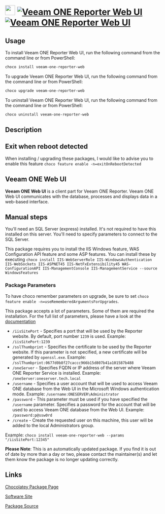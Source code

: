 ﻿# <img src="https://cdn.jsdelivr.net/gh/mkevenaar/chocolatey-packages@f20a38e9ae4cd8756c2b3a3931d8b3bf22082f51/icons/veeam-one-reporter-web.png" width="32" height="32"/> [![Veeam ONE Reporter Web UI](https://img.shields.io/chocolatey/v/veeam-one-reporter-web.svg?label=Veeam+ONE+Reporter+Web+UI)](https://community.chocolatey.org/packages/veeam-one-reporter-web) [![Veeam ONE Reporter Web UI](https://img.shields.io/chocolatey/dt/veeam-one-reporter-web.svg)](https://community.chocolatey.org/packages/veeam-one-reporter-web)

## Usage

To install Veeam ONE Reporter Web UI, run the following command from the command line or from PowerShell:

```powershell
choco install veeam-one-reporter-web
```

To upgrade Veeam ONE Reporter Web UI, run the following command from the command line or from PowerShell:

```powershell
choco upgrade veeam-one-reporter-web
```

To uninstall Veeam ONE Reporter Web UI, run the following command from the command line or from PowerShell:

```powershell
choco uninstall veeam-one-reporter-web
```

## Description

## Exit when reboot detected

When installing / upgrading these packages, I would like to advise you to enable this feature `choco feature enable -n=exitOnRebootDetected`

## Veeam ONE Web UI

**Veeam ONE Web UI** is a client part for Veeam ONE Reporter. Veeam ONE Web UI communicates with the database, processes and displays data in a web-based interface.

## Manual steps

You'll need an SQL Server (express) installed. It's not required to have this installed on this server. You'll need to specify parameters to connect to the SQL Server.

This package requires you to install the IIS Windows feature, WAS Configuration API feature and some ASP features. You can install these by executing `choco install IIS-WebServerRole IIS-WindowsAuthentication IIS-WebSockets IIS-ASPNET45 IIS-NetFxExtensibility45 WAS-ConfigurationAPI IIS-ManagementConsole IIS-ManagementService --source WindowsFeatures`

### Package Parameters

To have choco remember parameters on upgrade, be sure to set `choco feature enable -n=useRememberedArgumentsForUpgrades`.

This package accepts a lot of parameters. Some of them are required the installation. For the full list of parameters, please have a look at the [documentation](https://github.com/mkevenaar/chocolatey-packages/blob/master/automatic/veeam-one-reporter-web/PARAMETERS.md)

* `/iisSitePort` - Specifies a port that will be used by the Reporter website. By default, port number `1239` is used. Example: `/iisSitePort:1239`
* `/sslThumbprint` - Specifies the certificate to be used by the Reporter website. If this parameter is not specified, a new certificate will be generated by `openssl.exe`. Example: `/sslThumbprint:0677d0b8f27caccc966b15d807b41a101587b488`
* `/oneServer` - Specifies FQDN or IP address of the server where Veeam ONE Reporter Service is installed. Example: `/oneServer:oneserver.tech.local`
* `/username` - Specifies a user account that will be used to access Veeam ONE database from the Web UI in the Microsoft Windows authentication mode. Example: `/username:ONESERVER\Administrator`
* `/password` - This parameter must be used if you have specified the `/username` parameter. Specifies a password for the account that will be used to access Veeam ONE database from the Web UI. Example: `/password:p@ssw0rd`
* `/create` - Create the requested user on this machine, this user will be added to the local Administrators group.

Example: `choco install veeam-one-reporter-web --params "/iisSitePort:12345"`

**Please Note**: This is an automatically updated package. If you find it is
out of date by more than a day or two, please contact the maintainer(s) and
let them know the package is no longer updating correctly.


## Links

[Chocolatey Package Page](https://community.chocolatey.org/packages/veeam-one-reporter-web)

[Software Site](http://www.veeam.com/)

[Package Source](https://github.com/mkevenaar/chocolatey-packages/tree/master/automatic/veeam-one-reporter-web)

